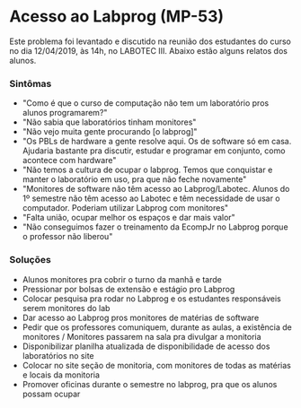# Acesso ao Labprog (MP-53)

Este problema foi levantado e discutido na reunião dos estudantes do curso no dia 12/04/2019, às 14h, no LABOTEC III. Abaixo estão alguns relatos dos alunos.

### Sintômas
- "Como é que o curso de computação não tem um laboratório pros alunos programarem?"
- "Não sabia que laboratórios tinham monitores"
- "Não vejo muita gente procurando [o labprog]"
- "Os PBLs de hardware a gente resolve aqui. Os de software só em casa. Ajudaria bastante pra discutir, estudar e programar em conjunto, como acontece com hardware"
- "Não temos a cultura de ocupar o labprog. Temos que conquistar e manter o laboratório em uso, pra que não feche novamente"
- "Monitores de software não têm acesso ao Labprog/Labotec. Alunos do 1º semestre não têm acesso ao Labotec e têm necessidade de usar o computador. Poderiam utilizar Labprog com monitores"
- "Falta união, ocupar melhor os espaços e dar mais valor"
- "Não conseguimos fazer o treinamento da EcompJr no Labprog porque o professor não liberou"

### Soluções
- Alunos monitores pra cobrir o turno da manhã e tarde
- Pressionar por bolsas de extensão e estágio pro Labprog
- Colocar pesquisa pra rodar no Labprog e os estudantes responsáveis serem monitores do lab
- Dar acesso ao Labprog pros monitores de matérias de software
- Pedir que os professores comuniquem, durante as aulas, a existência de monitores / Monitores passarem na sala pra divulgar a monitoria
- Disponibilizar planilha atualizada de disponibilidade de acesso dos laboratórios no site
- Colocar no site seção de monitoria, com monitores de todas as matérias e locais da monitoria
- Promover oficinas durante o semestre no labprog, pra que os alunos possam ocupar


